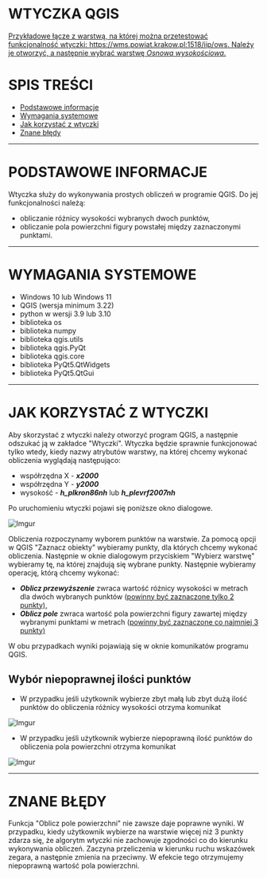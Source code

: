 # WTYCZKA QGIS

<ins> Przykładowe łącze z warstwą, na której można przetestować funkcjonalność wtyczki: https://wms.powiat.krakow.pl:1518/iip/ows. Należy je otworzyć, a następnie wybrać warstwę *Osnowa wysokościowa*.


# SPIS TREŚCI
- [Podstawowe informacje](#PODSTAWOWE-INFORMACJE)
- [Wymagania systemowe](#WYMAGANIA-SYSTEMOWE)
- [Jak korzystać z wtyczki](#JAK-KORZYSTAĆ-Z-WTYCZKI)
- [Znane błędy](#ZNANE-BŁĘDY)

***

# PODSTAWOWE INFORMACJE

Wtyczka służy do wykonywania prostych obliczeń w programie QGIS. Do jej funkcjonalności należą:
- obliczanie różnicy wysokości wybranych dwoch punktów,
- obliczanie pola powierzchni figury powstałej między zaznaczonymi punktami.


***

# WYMAGANIA SYSTEMOWE
- Windows 10 lub Windows 11
- QGIS (wersja minimum 3.22)
- python w wersji 3.9 lub 3.10
- biblioteka os
- biblioteka numpy
- biblioteka qgis.utils
- biblioteka qgis.PyQt
- biblioteka qgis.core
- biblioteka PyQt5.QtWidgets
- biblioteka PyQt5.QtGui


***

# JAK KORZYSTAĆ Z WTYCZKI

 Aby skorzystać z wtyczki należy otworzyć program QGIS, a następnie odszukać ją w zakładce "Wtyczki". Wtyczka będzie sprawnie funkcjonować tylko wtedy, kiedy nazwy atrybutów warstwy, na której chcemy wykonać obliczenia wyglądają następująco:
- współrzędna X - ***x2000***
- współrzędna Y - ***y2000***
- wysokość - ***h_plkron86nh*** lub ***h_plevrf2007nh***
  
 Po uruchomieniu wtyczki pojawi się poniższe okno dialogowe.
  
 ![Imgur](https://i.imgur.com/3Ezomqq.png)
  
 Obliczenia rozpoczynamy wyborem punktów na warstwie. Za pomocą opcji w QGIS "Zaznacz obiekty" wybieramy punkty, dla których chcemy wykonać obliczenia. Następnie w oknie dialogowym przyciskiem "Wybierz warstwę" wybieramy tę, na której znajdują się wybrane punkty. Następnie wybieramy operację, którą chcemy wykonać:
- ***Oblicz przewyższenie*** zwraca wartość różnicy wysokości w metrach dla dwóch wybranych punktów (<ins>powinny być zaznaczone tylko 2 punkty),
- ***Oblicz pole*** zwraca wartość pola powierzchni figury zawartej między wybranymi punktami w metrach (<ins>powinny być zaznaczone co najmniej 3 punkty)
 
 W obu przypadkach wyniki pojawiają się w oknie komunikatów programu QGIS.
  
## Wybór niepoprawnej ilości punktów 
- W przypadku jeśli użytkownik wybierze zbyt małą lub zbyt dużą ilość punktów do obliczenia różnicy wysokości otrzyma komunikat 
  
 ![Imgur](https://i.imgur.com/V3mmdwH.png)
  
- W przypadku jeśli użytkownik wybierze niepoprawną ilość punktów do obliczenia pola powierzchni otrzyma komunikat
  
 ![Imgur](https://i.imgur.com/oL895YG.png)
  
  

***

# ZNANE BŁĘDY

Funkcja "Oblicz pole powierzchni" nie zawsze daje poprawne wyniki. W przypadku, kiedy użytkownik wybierze na warstwie więcej niż 3 punkty zdarza się, że algorytm wtyczki nie zachowuje zgodności co do kierunku wykonywania obliczeń. Zaczyna przeliczenia w kierunku ruchu wskazówek zegara, a następnie zmienia na przeciwny. W efekcie tego otrzymujemy niepoprawną wartość pola powierzchni. 


